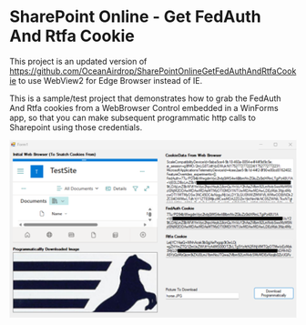 # SharePoint Online - Get FedAuth And Rtfa Cookie
This project is an updated version of https://github.com/OceanAirdrop/SharePointOnlineGetFedAuthAndRtfaCookie to use WebView2 for Edge Browser instead of IE.

This is a sample/test project that demonstrates how to grab the FedAuth And Rtfa cookies from a WebBrowser Control embedded in a WinForms app, so that you can make subsequent programmatic http calls to Sharepoint using those credentials. 

![alt tag](https://github.com/robert-bunch/WebView2-SPO-Cookies/blob/main/Screenshot.png)

